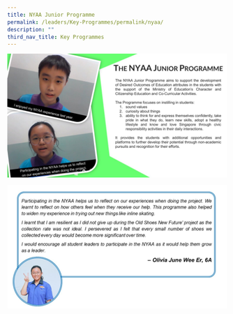 ```yaml
---
title: NYAA Junior Programme
permalink: /leaders/Key-Programmes/permalink/nyaa/
description: ""
third_nav_title: Key Programmes
---
```


![](/images/NYAA-Junior-Programme-The-Butterfly-Award-1536x864.jpg)

![](/images/Slide11.jpg)